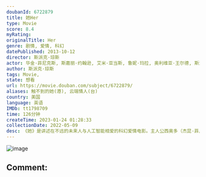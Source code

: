 ```yaml
---
doubanId: 6722879
title: 她Her
type: Movie
score: 8.4
myRating: 
originalTitle: Her
genre: 剧情, 爱情, 科幻
datePublished: 2013-10-12
director: 斯派克·琼斯
actor: 华金·菲尼克斯, 斯嘉丽·约翰逊, 艾米·亚当斯, 鲁妮·玛拉, 奥利维亚·王尔德, 斯派克·琼斯, 琳恩·, 盖布·戈麦斯, 克里斯·帕拉特, 梅·林德斯特罗姆, 比尔·哈德尔, 克里斯汀·韦格, 布莱恩·约翰逊, 马特·莱斯切尔, 普拉莫德库马尔, 史蒂夫·齐西斯, 格雷茜·普瑞维特, 波茜娅·道布尔戴, 斯蒂芬妮·索科琳斯基, 布莱恩·考克斯, 里奥·巴里加亚, 琼·布莱尔, 塞斯·凯尔, 李·克里斯蒂安, 尼科·戴维, 香农·爱德华兹, 阿莉娅·珍妮, 仁·库恩, 菲奥娜·林克, 卡罗尔·麦克法登, 杰里米·拉布, 劳拉·柯尔孔, 帕梅拉·罗伊兰斯, 玛丽安·萨斯塔德·奥特森, 伊维特·桑德斯, 卡桑德拉·斯塔尔, 查克·大卫·威利斯, 林原惠美, 山姆·贾格, 凯瑟琳·波切尔, undefined
author: 斯派克·琼斯
tags: Movie, 
state: 想看
url: https://movie.douban.com/subject/6722879/
aliases: 触不到的她(港), 云端情人(台)
country: 美国
language: 英语
IMDb: tt1798709
time: 126分钟
createTime: 2023-01-24 01:28:33
collectionDate: 2022-05-09
desc: 《她》是讲述在不远的未来人与人工智能相爱的科幻爱情电影。主人公西奥多（杰昆·菲尼克斯JoaquinPhoenix饰）是一位信件撰写人，心思细腻而深邃，能写出最感人肺腑的信件。他刚结束与妻子凯瑟琳...
---
```


![image](p2166850749.jpg)

Comment: 
---

